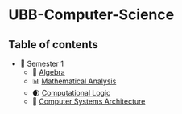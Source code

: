 # UBB-Computer-Science
## Table of contents

- 📕 Semester 1
	- 🧮 [Algebra](1st%20Semester/Algebra)
	- 📊 [Mathematical Analysis](1st%20Semester/Mathematical%20Analysis)
	- 🌒 [Computational Logic](1st%20Semester/Computational%20Logic)
	- 💾 [Computer Systems Architecture](1st%20Semester/Computer%20Systems%20Architecture)
